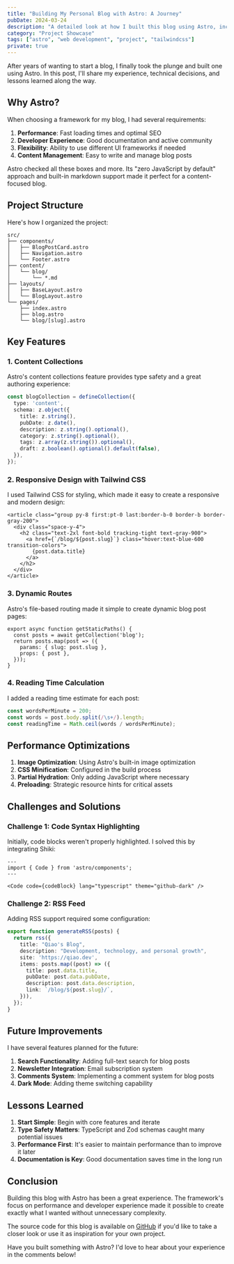```yaml
---
title: "Building My Personal Blog with Astro: A Journey"
pubDate: 2024-03-24
description: "A detailed look at how I built this blog using Astro, including technical decisions, challenges, and lessons learned."
category: "Project Showcase"
tags: ["astro", "web development", "project", "tailwindcss"]
private: true
---
```


After years of wanting to start a blog, I finally took the plunge and built one using Astro. In this post, I'll share my experience, technical decisions, and lessons learned along the way.

## Why Astro?

When choosing a framework for my blog, I had several requirements:

1. **Performance**: Fast loading times and optimal SEO
2. **Developer Experience**: Good documentation and active community
3. **Flexibility**: Ability to use different UI frameworks if needed
4. **Content Management**: Easy to write and manage blog posts

Astro checked all these boxes and more. Its "zero JavaScript by default" approach and built-in markdown support made it perfect for a content-focused blog.

## Project Structure

Here's how I organized the project:

```
src/
├── components/
│   ├── BlogPostCard.astro
│   ├── Navigation.astro
│   └── Footer.astro
├── content/
│   └── blog/
│       └── *.md
├── layouts/
│   ├── BaseLayout.astro
│   └── BlogLayout.astro
└── pages/
    ├── index.astro
    ├── blog.astro
    └── blog/[slug].astro
```

## Key Features

### 1. Content Collections

Astro's content collections feature provides type safety and a great authoring experience:

```typescript
const blogCollection = defineCollection({
  type: 'content',
  schema: z.object({
    title: z.string(),
    pubDate: z.date(),
    description: z.string().optional(),
    category: z.string().optional(),
    tags: z.array(z.string()).optional(),
    draft: z.boolean().optional().default(false),
  }),
});
```

### 2. Responsive Design with Tailwind CSS

I used Tailwind CSS for styling, which made it easy to create a responsive and modern design:

```astro
<article class="group py-8 first:pt-0 last:border-b-0 border-b border-gray-200">
  <div class="space-y-4">
    <h2 class="text-2xl font-bold tracking-tight text-gray-900">
      <a href={`/blog/${post.slug}`} class="hover:text-blue-600 transition-colors">
        {post.data.title}
      </a>
    </h2>
  </div>
</article>
```

### 3. Dynamic Routes

Astro's file-based routing made it simple to create dynamic blog post pages:

```astro
export async function getStaticPaths() {
  const posts = await getCollection('blog');
  return posts.map(post => ({
    params: { slug: post.slug },
    props: { post },
  }));
}
```

### 4. Reading Time Calculation

I added a reading time estimate for each post:

```typescript
const wordsPerMinute = 200;
const words = post.body.split(/\s+/).length;
const readingTime = Math.ceil(words / wordsPerMinute);
```

## Performance Optimizations

1. **Image Optimization**: Using Astro's built-in image optimization
2. **CSS Minification**: Configured in the build process
3. **Partial Hydration**: Only adding JavaScript where necessary
4. **Preloading**: Strategic resource hints for critical assets

## Challenges and Solutions

### Challenge 1: Code Syntax Highlighting

Initially, code blocks weren't properly highlighted. I solved this by integrating Shiki:

```astro
---
import { Code } from 'astro/components';
---

<Code code={codeBlock} lang="typescript" theme="github-dark" />
```

### Challenge 2: RSS Feed

Adding RSS support required some configuration:

```typescript
export function generateRSS(posts) {
  return rss({
    title: "Qiao's Blog",
    description: "Development, technology, and personal growth",
    site: 'https://qiao.dev',
    items: posts.map((post) => ({
      title: post.data.title,
      pubDate: post.data.pubDate,
      description: post.data.description,
      link: `/blog/${post.slug}/`,
    })),
  });
}
```

## Future Improvements

I have several features planned for the future:

1. **Search Functionality**: Adding full-text search for blog posts
2. **Newsletter Integration**: Email subscription system
3. **Comments System**: Implementing a comment system for blog posts
4. **Dark Mode**: Adding theme switching capability

## Lessons Learned

1. **Start Simple**: Begin with core features and iterate
2. **Type Safety Matters**: TypeScript and Zod schemas caught many potential issues
3. **Performance First**: It's easier to maintain performance than to improve it later
4. **Documentation is Key**: Good documentation saves time in the long run

## Conclusion

Building this blog with Astro has been a great experience. The framework's focus on performance and developer experience made it possible to create exactly what I wanted without unnecessary complexity.

The source code for this blog is available on [GitHub](https://github.com/echosprint/qiao-blog) if you'd like to take a closer look or use it as inspiration for your own project.

Have you built something with Astro? I'd love to hear about your experience in the comments below! 